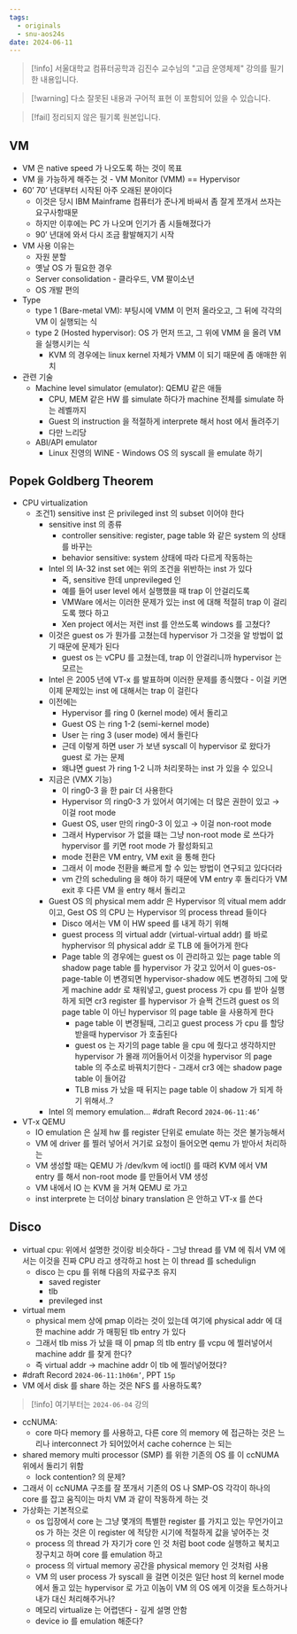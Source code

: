 ```yaml
---
tags:
  - originals
  - snu-aos24s
date: 2024-06-11
---
```

> [!info] 서울대학교 컴퓨터공학과 김진수 교수님의 "고급 운영체제" 강의를 필기한 내용입니다.

> [!warning] 다소 잘못된 내용과 구어적 표현 이 포함되어 있을 수 있습니다.

> [!fail] 정리되지 않은 필기록 원본입니다.

## VM

- VM 은 native speed 가 나오도록 하는 것이 목표
- VM 을 가능하게 해주는 것 - VM Monitor (VMM) == Hypervisor
- 60’ 70’ 년대부터 시작된 아주 오래된 분야이다
	- 이것은 당시 IBM Mainframe 컴퓨터가 준나게 바싸서 좀 잘게 쪼개서 쓰자는 요구사항때문
	- 하지만 이후에는 PC 가 나오며 인기가 좀 시들해졌다가
	- 90’ 년대에 와서 다시 조금 활발해지기 시작
- VM 사용 이유는
	- 자원 분할
	- 옛날 OS 가 필요한 경우
	- Server consolidation - 클라우드, VM 팔이소년
	- OS 개발 편의
- Type
	- type 1 (Bare-metal VM): 부팅시에 VMM 이 먼저 올라오고, 그 뒤에 각각의 VM 이 실행되는 식
	- type 2 (Hosted hypervisor): OS 가 먼저 뜨고, 그 위에 VMM 을 올려 VM 을 실행시키는 식
		- KVM 의 경우에는 linux kernel 자체가 VMM 이 되기 때문에 좀 애매한 위치
- 관련 기술
	- Machine level simulator (emulator): QEMU 같은 애들
		- CPU, MEM 같은 HW 를 simulate 하다가 machine 전체를 simulate 하는 레벨까지
		- Guest 의 instruction 을 적절하게 interprete 해서 host 에서 돌려주기
		- 다만 느리당
	- ABI/API emulator
		- Linux 진영의 WINE - Windows OS 의 syscall 을 emulate 하기

## Popek Goldberg Theorem

- CPU virtualization
	- 조건1) sensitive inst 은 privileged inst 의 subset 이어야 한다
		- sensitive inst 의 종류
			- controller sensitive: register, page table 와 같은 system 의 상태를 바꾸는
			- behavior sensitive: system 상태에 따라 다르게 작동하는
		- Intel 의 IA-32 inst set 에는 위의 조건을 위반하는 inst 가 있다
			- 즉, sensitive 한데 unprevileged 인
			- 예를 들어 user level 에서 실행했을 때 trap 이 안걸리도록
			- VMWare 에서는 이러한 문제가 있는 inst 에 대해 적절히 trap 이 걸리도록 했다 하고
			- Xen project 에서는 저런 inst 를 안쓰도록 windows 를 고쳤다?
		- 이것은 guest os 가 뭔가를 고쳤는데 hypervisor 가 그것을 알 방법이 없기 때문에 문제가 된다
			- guest os 는 vCPU 를 고쳤는데, trap 이 안걸리니까 hypervisor 는 모르는
		- Intel 은 2005 년에 VT-x 를 발표하며 이러한 문제를 종식했다 - 이걸 키면 이제 문제있는 inst 에 대해서는 trap 이 걸린다
		- 이전에는
			- Hypervisor 를 ring 0 (kernel mode) 에서 돌리고
			- Guest OS 는 ring 1-2 (semi-kernel mode)
			- User 는 ring 3 (user mode) 에서 돌린다
			- 근데 이렇게 하면 user 가 보낸 syscall 이 hypervisor 로 왔다가 guest 로 가는 문제
			- 왜냐면 guest 가 ring 1-2 니까 처리못하는 inst 가 있을 수 있으니
		- 지금은 (VMX 기능)
			- 이 ring0-3 을 한 pair 더 사용한다
			- Hypervisor 의 ring0-3 가 있어서 여기에는 더 많은 권한이 있고 → 이걸 root mode
			- Guest OS, user 만의 ring0-3 이 있고 → 이걸 non-root mode
			- 그래서 Hypervisor 가 없을 떄는 그냥 non-root mode 로 쓰다가 hypervisor 를 키면 root mode 가 활성화되고
			- mode 전환은 VM entry, VM exit 을 통해 한다
			- 그래서 이 mode 전환을 빠르게 할 수 있는 방법이 연구되고 있다더라
			- vm 간의 scheduling 을 해야 하기 때문에 VM entry 후 돌리다가 VM exit 후 다른 VM 을 entry 해서 돌리고
		- Guest OS 의 physical mem addr 은 Hypervisor 의 vitual mem addr 이고, Gest OS 의 CPU 는 Hypervisor 의 process thread 들이다
			- Disco 에서는 VM 이 HW speed 를 내게 하기 위해
			- guest process 의 virtual addr (virtual-virtual addr) 를 바로 hyphervisor 의 physical addr 로 TLB 에 들어가게 한다
			- Page table 의 경우에는 guest os 이 관리하고 있는 page table 의 shadow page table 를 hypervisor 가 갖고 있어서 이 gues-os-page-table 이 변경되면 hypervisor-shadow 에도 변경하되 그에 맞게 machine addr 로 채워넣고, guest process 가 cpu 를 받아 실행하게 되면 cr3 register 를 hypervisor 가 슬쩍 건드려 guest os 의 page table 이 아닌 hypervisor 의 page table 을 사용하게 한다
				- page table 이 변경될때, 그리고 guest process 가 cpu 를 할당받을때 hypervisor 가 호출된다
				- guest os 는 자기의 page table 을 cpu 에 줬다고 생각하지만 hypervisor 가 몰래 끼어들어서 이것을 hypervisor 의 page table 의 주소로 바꿔치기한다 - 그래서 cr3 에는 shadow page table 이 들어감
				- TLB miss 가 났을 때 뒤지는 page table 이 shadow 가 되게 하기 위해서..?
		- Intel 의 memory emulation… #draft Record `2024-06-11:46’`
- VT-x QEMU
	- IO emulation 은 실제 hw 를 register 단위로 emulate 하는 것은 불가능해서
	- VM 에 driver 를 찔러 넣어서 거기로 요청이 들어오면 qemu 가 받아서 처리하는
	- VM 생성할 때는 QEMU 가 /dev/kvm 에 ioctl() 를 때려 KVM 에서 VM entry 를 해서 non-root mode 를 만들어서 VM 생성
	- VM 내에서 IO 는 KVM 을 거쳐 QEMU 로 가고
	- inst interprete 는 더이상 binary translation 은 안하고 VT-x 를 쓴다

## Disco

- virtual cpu: 위에서 설명한 것이랑 비슷하다 - 그냥 thread 를 VM 에 줘서 VM 에서는 이것을 진짜 CPU 라고 생각하고 host 는 이 thread 를 schedulign
	- disco 는 cpu 를 위해 다음의 자료구조 유지
		- saved register
		- tlb
		- previleged inst
- virtual mem
	- physical mem 상에 pmap 이라는 것이 있는데 여기에 physical addr 에 대한 machine addr 가 매핑된 tlb entry 가 있다
	- 그래서 tlb miss 가 났을 때 이 pmap 의 tlb entry 를 vcpu 에 찔러넣어서 machine addr 를 찾게 한다?
	- 즉 virtual addr → machine addr 이 tlb 에 찔러넣어졌다?
- #draft Record `2024-06-11:1h06m’`, PPT `15p`
- VM 에서 disk 를 share 하는 것은 NFS 를 사용하도록?

> [!info] 여기부터는 `2024-06-04` 강의

- ccNUMA:
	- core 마다 memory 를 사용하고, 다른 core 의 memory 에 접근하는 것은 느리나 interconnect 가 되어있어서 cache cohernce 는 되는
- shared memory multi processor (SMP) 를 위한 기존의 OS 를 이 ccNUMA 위에서 돌리기 위함
	- lock contention? 의 문제?
- 그래서 이 ccNUMA 구조를 잘 쪼개서 기존의 OS 나 SMP-OS 각각이 하나의 core 를 잡고 움직이는 마치 VM 과 같이 작동하게 하는 것
- 가상화는 기본적으로
	- os 입장에서 core 는 그냥 몇개의 특별한 register 를 가지고 있는 무언가이고 os 가 하는 것은 이 register 에 적당한 시기에 적절하게 값을 넣어주는 것
	- process 의 thread 가 자기가 core 인 것 처럼 boot code 실행하고 북치고 장구치고 하며 core 를 emulation 하고
	- process 의 virtual memory 공간을 physical memory 인 것처럼 사용
	- VM 의 user process 가 syscall 을 걸면 이것은 일단 host 의 kernel mode 에서 돌고 있는 hypervisor 로 가고 이놈이 VM 의 OS 에게 이것을 토스하거나 내가 대신 처리해주거나?
	- 메모리 virtualize 는 어렵댄다 - 깊게 설명 안함
	- device io 를 emulation 해준다?
